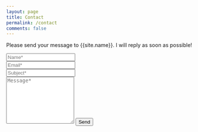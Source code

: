 ```yaml
---
layout: page
title: Contact
permalink: /contact
comments: false
---
```


<form id="gform" onsubmit="return contactFormSubmit();">    
<p class="mb-4">Please send your message to {{site.name}}. I will reply as soon as possible!</p>
<div class="form-group row">
  <div class="col-sm-12 col-md-6">
    <input type="text" class="form-control" placeholder="Name*" name="name" required>
  </div>
  <div class="col-sm-12 col-md-6">
    <input type="email" class="form-control" placeholder="Email*"  name="email" required>
  </div>
</div>
<div class="form-group">
  <input type="text" class="form-control" placeholder="Subject*"  name="subject" required>
</div>
<textarea rows="8" class="form-control mb-3" name="message" placeholder="Message*" required></textarea>    
<input id="contactSubmitBtn" class="btn btn-dark" type="submit" value="Send">
</form>